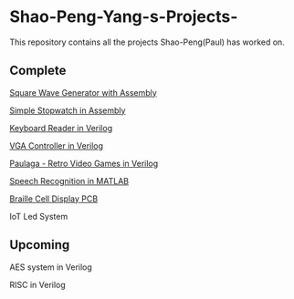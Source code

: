 # Shao-Peng-Yang-s-Projects-
This repository contains all the projects Shao-Peng(Paul) has worked on. 

## Complete

[Square Wave Generator with Assembly](https://github.com/spypaul/Square-Wave-Generator.git) 

[Simple Stopwatch in Assembly](https://github.com/spypaul/Simple-Stopwatch.git) 

[Keyboard Reader in Verilog](https://github.com/spypaul/Keyboard-Reader.git)

[VGA Controller in Verilog](https://github.com/spypaul/VGA-Controller.git)

[Paulaga - Retro Video Games in Verilog](https://github.com/spypaul/Paulaga-Retro-Video-Game.git) 

[Speech Recognition in MATLAB](https://github.com/spypaul/Speech-Recognition.git)

[Braille Cell Display PCB](https://github.com/spypaul/Braille-Cell-Display-PCB.git) 

IoT Led System 

## Upcoming

AES system in Verilog 

RISC in Verilog 
